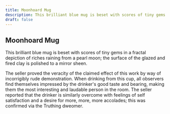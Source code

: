 ```yaml
---
title: Moonhoard Mug
description: This brilliant blue mug is beset with scores of tiny gems in a fractal depiction of riches raining from a pearl moon; the surface of the glazed and fired clay is polished to a mirror sheen....
draft: false
---
```


## Moonhoard Mug

This brilliant blue mug is beset with scores of tiny gems in a fractal depiction of riches raining from a pearl moon; the surface of the glazed and fired clay is polished to a mirror sheen.

The seller proved the veracity of the claimed effect of this work by way of incorrigibly rude demonstration. When drinking from this cup, all observers find themselves impressed by the drinker's good taste and bearing, making them the most interesting and laudable person in the room. The seller reported that the drinker is similarly overcome with feelings of self satisfaction and a desire for more, more, more accolades; this was confirmed via the Truthing dweomer.
